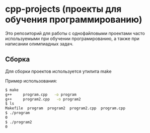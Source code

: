 # cpp-projects (проекты для обучения программированию)
Это репозиторий для работы с однофайловыми проектами часто используемыми при обучении програмированию, а также при написании олимпиадных задач.

## Сборка
Для сборки проектов используется утилита make

Пример использования:
```bash
$ make
g++     program.cpp   -o program
g++     program2.cpp   -o program2
$ ls
Makefile  program  program2  program2.cpp  program.cpp
$ ./program
0
$ ./program2
0
```
